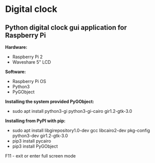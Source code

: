 # Digital clock
## Python digital clock gui application for Raspberry Pi

**Hardware:**
- Raspberry Pi 2
- Waveshare 5" LCD

**Software:**
- Raspberry Pi OS
- Python3
- PyGObject


**Installing the system provided PyGObject:**
- sudo apt install python3-gi python3-gi-cairo gir1.2-gtk-3.0

**Installing from PyPI with pip:**
- sudo apt install libgirepository1.0-dev gcc libcairo2-dev pkg-config python3-dev gir1.2-gtk-3.0
- pip3 install pycairo
- pip3 install PyGObject

F11 - exit or enter full screen mode
